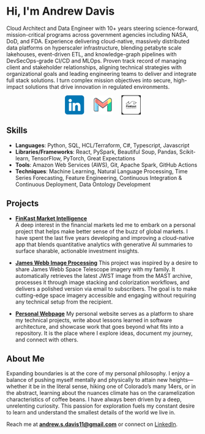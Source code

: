 # Hi, I'm Andrew Davis

Cloud Architect and Data Engineer with 10+ years steering science-forward, mission-critical programs across government agencies including NASA, DoD, and FDA. Experience delivering cloud-native, massively distributed data platforms on hyperscaler infrastructure, blending petabyte scale lakehouses, event-driven ETL, and knowledge-graph pipelines with DevSecOps-grade CI/CD and MLOps. Proven track record of managing client and stakeholder relationships, aligning technical strategies with organizational goals and leading engineering teams to deliver and integrate full stack solutions. I turn complex mission objectives into secure, high-impact solutions that drive innovation in regulated environments.


<p align="center">
  <a href="https://www.linkedin.com/in/andrewstephendavis/" style="display:inline-block; margin: 0 10px; text-decoration: none;"><img height="50" src="images/linkedin_icon.png" style="vertical-align:middle;" /></a>
  <a href="mailto:andrew.s.davis11@gmail.com" style="display:inline-block; margin: 0 10px; text-decoration: none;"><img height="50" src="images/gmail_icon.png" style="vertical-align:middle;" /></a>
  <a href="https://development.finkast.com" style="display:inline-block; margin: 0 10px; text-decoration: none;"><img height="50" src="images/finkast_logo.png" style="vertical-align:middle;" /></a>
</p>

##  Skills

- **Languages**: Python, SQL, HCL/Terraform, C#, Typescript, Javascript
- **Libraries/Frameworks**: React, PySpark, Beautiful Soup, Pandas, Scikit-learn, TensorFlow, PyTorch, Great Expectations
- **Tools**: Amazon Web Services (AWS), Git, Apache Spark, GitHub Actions
- **Techniques**: Machine Learning, Natural Language Processing, Time Series Forecasting, Feature Engineering, Continuous Integration & Continuous Deployment, Data Ontology Development

##  Projects

- **[FinKast Market Intelligence](https://github.com/FinKast)**  
    A deep interest in the financial markets led me to embark on a personal project that helps make better sense of the buzz of global markets. I have spent the last five years developing and improving a cloud-native app that blends quantitative analytics with generative AI summaries to surface sharable, actionable investment insights.

- **[James Webb Image Processing](https://github.com/Andrew-S-Davis/JWST)**  This project was inspired by a desire to share James Webb Space Telescope imagery with my family. It automatically retrieves the latest JWST image from the MAST archive, processes it through image stacking and colorization workflows, and delivers a polished version via email to subscribers. The goal is to make cutting-edge space imagery accessible and engaging without requiring any technical setup from the recipient.

- **[Personal Webpage](https://github.com/Andrew-S-Davis/andrew_davis_site)**  My personal website serves as a platform to share my technical projects, write about lessons learned in software architecture, and showcase work that goes beyond what fits into a repository. It is the place where I explore ideas, document my journey, and connect with others.

##  About Me
Expanding boundaries is at the core of my personal philosophy. I enjoy a balance of pushing myself mentally and physically to attain new heights— whether it be in the literal sense, hiking one of Colorado’s many 14ers, or in the abstract, learning about the nuances climate has on the caramelization characteristics of coffee beans. I have always been driven by a deep, unrelenting curiosity. This passion for exploration fuels my constant desire to learn and understand the smallest details of the world we live in.

Reach me at **andrew.s.davis11@gmail.com** or connect on [LinkedIn](https://www.linkedin.com/in/andrewstephendavis/).
